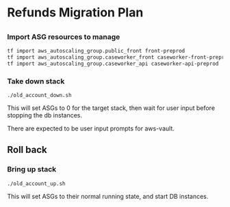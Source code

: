 # Refunds Migration Plan

## 

### Import ASG resources to manage

```bash
tf import aws_autoscaling_group.public_front front-preprod
tf import aws_autoscaling_group.caseworker_front caseworker-front-preprod
tf import aws_autoscaling_group.caseworker_api caseworker-api-preprod
```

### Take down stack

```
./old_account_down.sh
```
This will set ASGs to 0 for the target stack, then wait for user input before stopping the db instances.

There are expected to be user input prompts for aws-vault.


## Roll back
### Bring up stack

```
./old_account_up.sh
```

This will set ASGs to their normal running state, and start DB instances.
